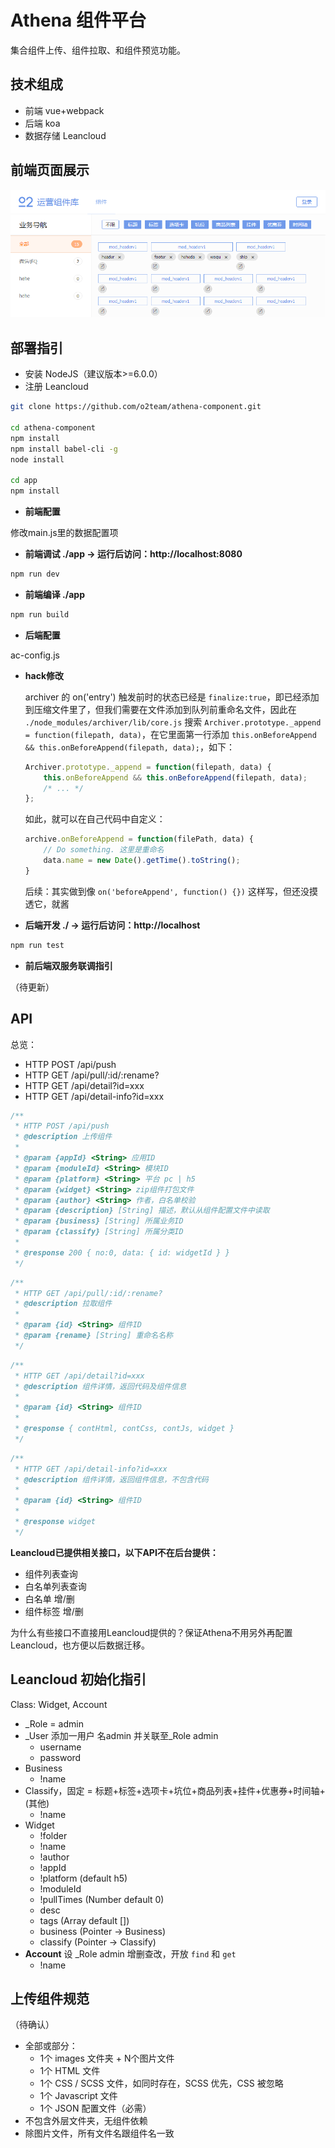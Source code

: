 # Athena 组件平台

集合组件上传、组件拉取、和组件预览功能。

## 技术组成

- 前端 vue+webpack
- 后端 koa
- 数据存储 Leancloud

## 前端页面展示

![site-capture](_capture/site-capture.png)

## 部署指引

- 安装 NodeJS（建议版本>=6.0.0）
- 注册 Leancloud

``` bash
git clone https://github.com/o2team/athena-component.git

cd athena-component
npm install
npm install babel-cli -g
node install

cd app
npm install
```

- **前端配置**

修改main.js里的数据配置项

- **前端调试 ./app -> 运行后访问：http://localhost:8080**

``` bash
npm run dev
```

- **前端编译 ./app**

``` bash
npm run build
```

- **后端配置**

ac-config.js

- **hack修改**

	archiver 的 on('entry') 触发前时的状态已经是 `finalize:true`，即已经添加到压缩文件里了，但我们需要在文件添加到队列前重命名文件，因此在 `./node_modules/archiver/lib/core.js` 搜索 `Archiver.prototype._append = function(filepath, data)`，在它里面第一行添加 `this.onBeforeAppend && this.onBeforeAppend(filepath, data);`，如下：
	
	``` javascript
	Archiver.prototype._append = function(filepath, data) {
		this.onBeforeAppend && this.onBeforeAppend(filepath, data);
		/* ... */
	};
	```
	
	如此，就可以在自己代码中自定义：
	
	``` javascript
	archive.onBeforeAppend = function(filePath, data) {
		// Do something. 这里是重命名
		data.name = new Date().getTime().toString();
	}
	```
	
	后续：其实做到像 `on('beforeAppend', function() {})` 这样写，但还没摸透它，就酱

- **后端开发 ./ -> 运行后访问：http://localhost**

``` bash
npm run test
```

- **前后端双服务联调指引**

（待更新）

## API

总览：

- HTTP POST /api/push
- HTTP GET  /api/pull/:id/:rename?
- HTTP GET  /api/detail?id=xxx
- HTTP GET /api/detail-info?id=xxx

``` javascript
/**
 * HTTP POST /api/push
 * @description 上传组件
 *
 * @param {appId} <String> 应用ID
 * @param {moduleId} <String> 模块ID
 * @param {platform} <String> 平台 pc | h5
 * @param {widget} <String> zip组件打包文件
 * @param {author} <String> 作者，白名单校验
 * @param {description} [String] 描述，默认从组件配置文件中读取
 * @param {business} [String] 所属业务ID
 * @param {classify} [String] 所属分类ID
 * 
 * @response 200 { no:0, data: { id: widgetId } }
 */
```

``` javascript
/**
 * HTTP GET /api/pull/:id/:rename?
 * @description 拉取组件
 * 
 * @param {id} <String> 组件ID
 * @param {rename} [String] 重命名名称
 */
```

``` javascript
/**
 * HTTP GET /api/detail?id=xxx
 * @description 组件详情，返回代码及组件信息
 * 
 * @param {id} <String> 组件ID
 *
 * @response { contHtml, contCss, contJs, widget }
 */
```

``` javascript
/**
 * HTTP GET /api/detail-info?id=xxx
 * @description 组件详情，返回组件信息，不包含代码
 * 
 * @param {id} <String> 组件ID
 *
 * @response widget
 */
```

**Leancloud已提供相关接口，以下API不在后台提供：**

- 组件列表查询
- 白名单列表查询
- 白名单 增/删
- 组件标签 增/删

为什么有些接口不直接用Leancloud提供的？保证Athena不用另外再配置Leancloud，也方便以后数据迁移。

## Leancloud 初始化指引

Class: Widget, Account

- _Role = admin
- _User 添加一用户 名admin 并关联至_Role admin
	- username
	- password
- Business
	- !name
- Classify，固定 = 标题+标签+选项卡+坑位+商品列表+挂件+优惠券+时间轴+(其他)
	- !name
- Widget
	- !folder
	- !name
	- !author
	- !appId
	- !platform (default h5)
	- !moduleId
	- !pullTimes (Number default 0)
	- desc
	- tags (Array default [])
	- business (Pointer -> Business)
	- classify (Pointer -> Classify)
- **Account** 设 _Role admin 增删查改，开放 `find` 和 `get`
	- !name

## 上传组件规范

（待确认）

- 全部或部分：
	- 1个 images 文件夹 + N个图片文件
	- 1个 HTML 文件
	- 1个 CSS / SCSS 文件，如同时存在，SCSS 优先，CSS 被忽略
	- 1个 Javascript 文件
	- 1个 JSON 配置文件（必需）
- 不包含外层文件夹，无组件依赖
- 除图片文件，所有文件名跟组件名一致
